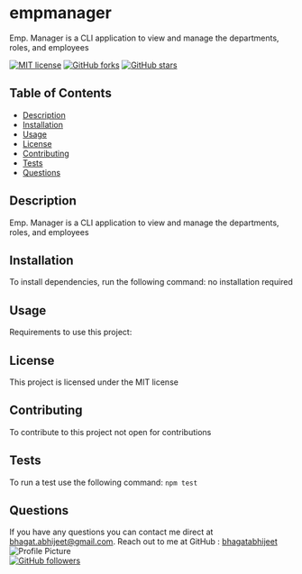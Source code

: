 # empmanager
Emp. Manager  is a CLI application to view and manage the departments, roles, and employees

[![MIT license](https://img.shields.io/badge/license-MIT-blue.svg)](https://github.com/bhagatabhijeet/empmanager)
[![GitHub forks](https://img.shields.io/github/forks/bhagatabhijeet/empmanager)](https://github.com/bhagatabhijeet/empmanager/network)
[![GitHub stars](https://img.shields.io/github/stars/bhagatabhijeet/empmanager)](https://github.com/bhagatabhijeet/empmanager/stargazers)


## Table of Contents
- [Description](#description)
- [Installation](#installation)
- [Usage](#usage)
- [License](#license)
- [Contributing](#contributing)
- [Tests](#tests) 
- [Questions](#questions)

## Description
Emp. Manager is a CLI application to view and manage the departments, roles, and employees 

## Installation
To install dependencies, run the following command: no installation required

## Usage
Requirements to use this project: 

## License
This project is licensed under the MIT license

## Contributing
To contribute to this project not open for contributions

## Tests
To run a test use the following command: 
<code>npm test</code>

## Questions

If you have any questions you can contact me direct at <bhagat.abhijeet@gmail.com>.
Reach out to me at GitHub : [bhagatabhijeet](https://github.com/bhagatabhijeet)
<br/>![Profile Picture](https://avatars1.githubusercontent.com/u/7333004?v=4)<br/>
[![GitHub followers](https://img.shields.io/github/followers/bhagatabhijeet.svg?style=social&label=Follow)](https://github.com/bhagatabhijeet)
